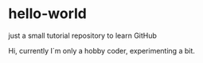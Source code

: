 # hello-world
just a small tutorial repository to learn GitHub 

Hi,
currently I´m only a hobby coder, experimenting a bit.
